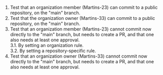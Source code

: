 1. Test that an organization member (Martins-23) can commit to a public repository, on the "main" branch.  
2. Test that the organization owner (Martins-33) can commit to a public repository, on the "main" branch.  
3. Test that an organization member (Martins-23) cannot commit now directly to the "main" branch, but needs to create a PR, and that one also needs at least one approval.  
    3.1. By setting an organization rule.  
    3.2. By setting a repository-specific rule.  
4. Test that an organization owner (Martins-33) cannot commit now directly to the "main" branch, but needs to create a PR, and that one also needs at least one approval.  
